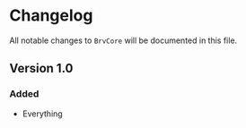 # Changelog

All notable changes to `BrvCore` will be documented in this file.

## Version 1.0

### Added
- Everything
